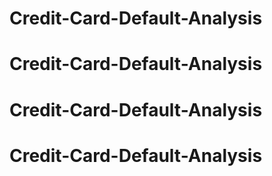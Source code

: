 # Credit-Card-Default-Analysis
# Credit-Card-Default-Analysis
# Credit-Card-Default-Analysis
# Credit-Card-Default-Analysis
